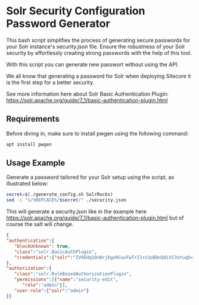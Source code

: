 # Solr Security Configuration Password Generator
This bash script simplifies the process of generating secure passwords for your Solr instance's security.json file. Ensure the robustness of your Solr security by effortlessly creating strong passwords with the help of this tool.

With this script you can generate new passwort without using the API.

We all know that generating a password for Solr when deploying Sitecore it is the first step for a better security.

See more information here about Solr Basic Authentication Plugin: https://solr.apache.org/guide/7_1/basic-authentication-plugin.html 

## Requirements
Before diving in, make sure to install pwgen using the following command:

```bash
apt install pwgen
```

## Usage Example
Generate a password tailored for your Solr setup using the script, as illustrated below:

```bash
secret=$(./generate_config.sh SolrRocks)
sed -i "s/%REPLACE%/$secret/" ./security.json
```

This will generate a security.json like in the example here https://solr.apache.org/guide/7_1/basic-authentication-plugin.html but of course the salt will change. 
```json
{
"authentication":{ 
   "blockUnknown": true, 
   "class":"solr.BasicAuthPlugin",
   "credentials":{"solr":"IV0EHq1OnNrj6gvRCwvFwTrZ1+z1oBbnQdiVC3otuq0= Ndd7LKvVBAaZIF0QAVi1ekCfAJXr1GGfLtRUXhgrF8c="} 
},
"authorization":{
   "class":"solr.RuleBasedAuthorizationPlugin",
   "permissions":[{"name":"security-edit",
      "role":"admin"}], 
   "user-role":{"solr":"admin"} 
}}
```
